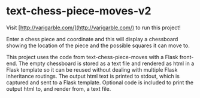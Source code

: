 # text-chess-piece-moves-v2
Visit [http://varigarble.com/](http://varigarble.com/) to run this project!

Enter a chess piece and coordinate and this will display a chessboard showing the location of the piece and the possible 
squares it can move to. 

This project uses the code from text-chess-piece-moves with a Flask front-end. The empty chessboard is stored as a text 
file and rendered as html in a Flask template so it can be reused without dealing with multiple Flask inheritance 
routings. The output html text is printed to stdout, which is captured and sent to a Flask template. Optional code is 
included to print the output html to, and render from, a text file.
